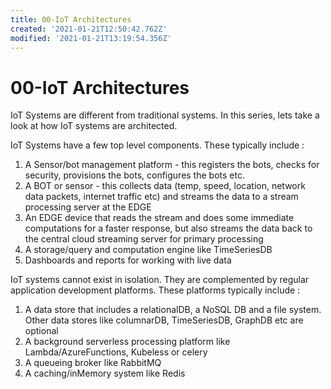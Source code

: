 ```yaml
---
title: 00-IoT Architectures
created: '2021-01-21T12:50:42.762Z'
modified: '2021-01-21T13:19:54.356Z'
---
```


# 00-IoT Architectures

IoT Systems are different from traditional systems. In this series, lets take a look at how IoT systems are architected.

IoT Systems have a few top level components. These typically include :
1. A Sensor/bot management platform - this registers the bots, checks for security, provisions the bots, configures the bots etc.
2. A BOT or sensor - this collects data (temp, speed, location, network data packets, internet traffic etc) and streams the data to a stream processing server at the EDGE
3. An EDGE device that reads the stream and does some immediate computations for a faster response, but also streams the data back to the central cloud streaming server for primary processing
4. A storage/query and computation engine like TimeSeriesDB
5. Dashboards and reports for working with live data

IoT systems cannot exist in isolation. They are complemented by regular application development platforms. These platforms typically include :
1. A data store that includes a relationalDB, a NoSQL DB and a file system. Other data stores like columnarDB, TimeSeriesDB, GraphDB etc are optional
2. A background serverless processing platform like Lambda/AzureFunctions, Kubeless or celery
3. A queueing broker like RabbitMQ
4. A caching/inMemory system like Redis



